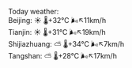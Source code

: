 Today weather:  
Beijing: ☀️   🌡️+32°C 🌬️↖11km/h  
Tianjin: ☀️   🌡️+31°C 🌬️↖19km/h  
Shijiazhuang: ⛅️  🌡️+34°C 🌬️↖7km/h  
Tangshan: ⛅️  🌡️+28°C 🌬️↖17km/h  
